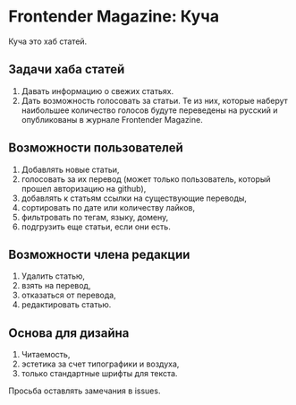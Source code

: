# Frontender Magazine: Куча

Куча это хаб статей. 

## Задачи хаба статей

1. Давать информацию о свежих статьях.
2. Дать возможность голосовать за статьи. Те из них, которые наберут наибольшее количество голосов будуте переведены на русский и опубликованы в журнале Frontender Magazine.


## Возможности пользователей

1. Добавлять новые статьи,
2. голосовать за их перевод (может только пользователь, который прошел авторизацию на github),
3. добавлять к статьям ссылки на существующие переводы,
4. cортировать по дате или количеству лайков, 
5. фильтровать по тегам, языку, домену,
6. подгрузить еще статьи, если они есть.

## Возможности члена редакции

1. Удалить статью,
2. взять на перевод,
3. отказаться от перевода,
4. редактировать статью.

## Основа для дизайна

1. Читаемость, 
2. эстетика за счет типографики и воздуха, 
3. только стандартные шрифты для текста.

Просьба оставлять замечания в issues.
